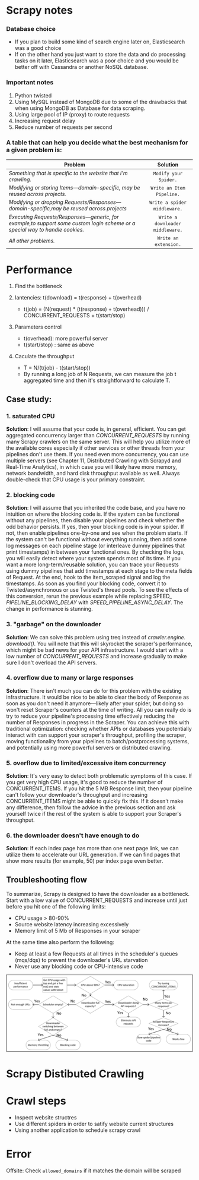 # Scrapy notes

### Database choice
- If you plan to build some kind of search engine later on, Elasticsearch was a good choice
- If on the other hand you just want to store the data and do processing tasks on it later, Elasticsearch was a poor choice and you would be better off with Cassandra or another NoSQL database.

### Important notes
1. Python twisted
2. Using MySQL instead of MongoDB due to some of the drawbacks that when using MongoDB as Database for data scraping.
3. Using large pool of IP (proxy) to route requests
4. Increasing request delay
5. Reduce number of requests per second


### A table that can help you decide what the best mechanism for a given problem is:

| **Problem**        | **Solution**           |
| ------------- |:-------------:|
| *Something that is specific to the website that I'm crawling.*   | `Modify your Spider.` |
| *Modifying or storing Items—domain-specific, may be reused across projects.*     | `Write an Item Pipeline.`      |  
| *Modifying or dropping Requests/Responses—domain-specific,may be reused across projects* | `Write a spider middleware.`|
| *Executing Requests/Responses—generic, for example,to support some custom login scheme or a special way to handle cookies.* | `Write a downloader middleware.`|
| *All other problems.* | `Write an extension.`|


# Performance
1. Find the bottleneck
2. lantencies: t(download) = t(response) + t(overhead) 
    - t(job) = (N(request) * (t(response) + t(overhead))) / CONCURRENT_REQUESTS + t(start/stop)
3. Parameters control
    - t(overhead): more powerful server
    - t(start/stop) : same as above

4. Caculate the throughput 
    - T = N/(t(job) - t(start/stop))
    - By running a long job of N Requests, we can measure the job t aggregated time and then it's straightforward to calculate T.


## Case study:
### 1. saturated CPU
**Solution**: I will assume that your code is, in general, efficient. You can get
aggregated concurrency larger than *CONCURRENT_REQUESTS* by running many Scrapy
crawlers on the same server. This will help you utilize more of the available cores
especially if other services or other threads from your pipelines don't use them.
If you need even more concurrency, you can use multiple servers (see Chapter 11,
Distributed Crawling with Scrapyd and Real-Time Analytics), in which case you will
likely have more memory, network bandwidth, and hard disk throughput available
as well. Always double-check that CPU usage is your primary constraint.

### 2. blocking code
**Solution**: I will assume that you inherited the code base, and you have no intuition
on where the blocking code is. If the system can be functional without any pipelines,
then disable your pipelines and check whether the odd behavior persists. If yes, then
your blocking code is in your spider. If not, then enable pipelines one-by-one and
see when the problem starts. If the system can't be functional without everything
running, then add some log messages on each pipeline stage (or interleave dummy
pipelines that print timestamps) in between your functional ones. By checking the
logs, you will easily detect where your system spends most of its time. If you want
a more long-term/reusable solution, you can trace your Requests using dummy
pipelines that add timestamps at each stage to the meta fields of Request. At the end,
hook to the item_scraped signal and log the timestamps. As soon as you find your
blocking code, convert it to Twisted/asynchronous or use Twisted's thread pools. To
see the effects of this conversion, rerun the previous example while replacing SPEED_
*PIPELINE_BLOCKING_DELAY* with *SPEED_PIPELINE_ASYNC_DELAY*. The change in
performance is stunning.

### 3. "garbage" on the downloader
**Solution**: We can solve this problem using treq instead of *crawler.engine.
download().* You will note that this will skyrocket the scraper's performance, which
might be bad news for your API infrastructure. I would start with a low number
of *CONCURRENT_REQUESTS* and increase gradually to make sure I don't overload the
API servers.

### 4. overflow due to many or large responses
**Solution**: There isn't much you can do for this problem with the existing infrastructure.
It would be nice to be able to clear the body of Response as soon as you don't need it
anymore—likely after your spider, but doing so won't reset Scraper's counters at the
time of writing. All you can really do is try to reduce your pipeline's processing time
effectively reducing the number of Responses in progress in the Scraper. You can
achieve this with traditional optimization: checking whether APIs or databases you
potentially interact with can support your scraper's throughput, profiling the scraper,
moving functionality from your pipelines to batch/postprocessing systems, and
potentially using more powerful servers or distributed crawling.

### 5. overflow due to limited/excessive item concurrency
**Solution**: It's very easy to detect both problematic symptoms of this case. If you
get very high CPU usage, it's good to reduce the number of CONCURRENT_ITEMS. If
you hit the 5 MB Response limit, then your pipeline can't follow your downloader's
throughput and increasing CONCURRENT_ITEMS might be able to quickly fix this. If it
doesn't make any difference, then follow the advice in the previous section and ask
yourself twice if the rest of the system is able to support your Scraper's throughput.

### 6. the downloader doesn't have enough to do
**Solution**: If each index page has more than one next page link, we can utilize them
to accelerate our URL generation. If we can find pages that show more results (for
example, 50) per index page even better. 

## Troubleshooting flow
To summarize, Scrapy is designed to have the downloader as a bottleneck. Start with
a low value of CONCURRENT_REQUESTS and increase until just before you hit one of
the following limits:
- CPU usage > 80-90%
-  Source website latency increasing excessively
- Memory limit of 5 Mb of Responses in your scraper

At the same time also perform the following:
- Keep at least a few Requests at all times in the scheduler's queues (mqs/dqs)
to prevent the downloader's URL starvation
- Never use any blocking code or CPU-intensive code

![Troubleshooting Scrapy's performance problems](https://github.com/MagicMike90/Notes/blob/master/Python/Troubleshooting%20Scrapy's%20performance%20problems.png?raw=true)


# Scrapy Distibuted Crawling


# Crawl steps
- Inspect website structres
- Use different spiders in order to satify website current structures
- Using another application to schedule scrapy crawl 

# Error
Offsite: Check ```allowed_domains``` if it matches the domain will be scraped
